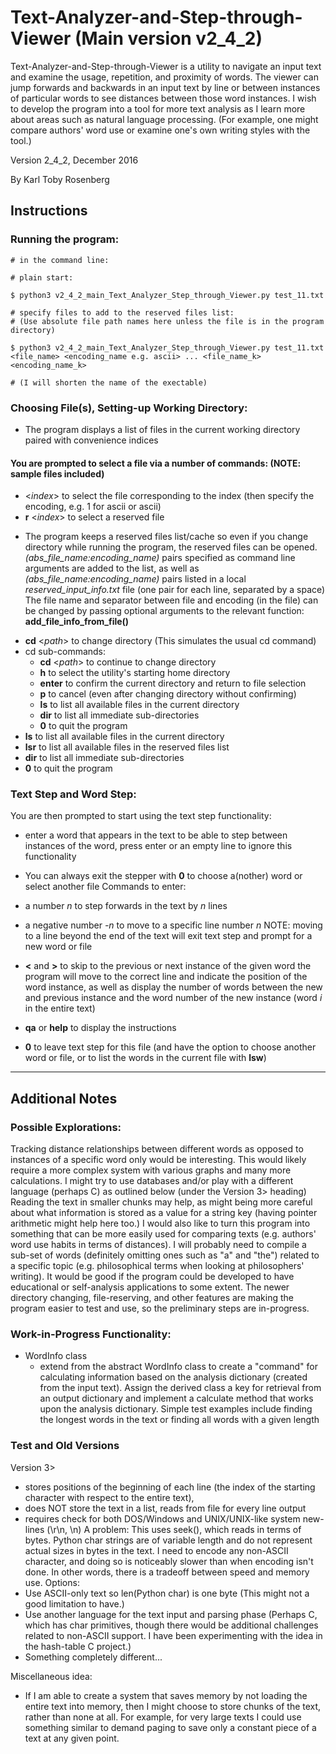 # Text-Analyzer-and-Step-through-Viewer (Main version v2_4_2)
Text-Analyzer-and-Step-through-Viewer is a utility to navigate an input text and examine the usage, 
repetition, and proximity of words.
The viewer can jump forwards and backwards in an input text by line or 
between instances of particular words to see distances between those 
word instances. I wish to develop the program into a tool for 
more text analysis as I learn more about areas such as
natural language processing. (For example, one might compare authors' word
use or examine one's own writing styles with the tool.)

Version 2_4_2, December 2016

By Karl Toby Rosenberg

## Instructions

### Running the program:
    # in the command line:

    # plain start:
    
    $ python3 v2_4_2_main_Text_Analyzer_Step_through_Viewer.py test_11.txt

    # specify files to add to the reserved files list: 
    # (Use absolute file path names here unless the file is in the program directory)
    
    $ python3 v2_4_2_main_Text_Analyzer_Step_through_Viewer.py test_11.txt 
    <file_name> <encoding_name e.g. ascii> ... <file_name_k> <encoding_name_k>

    # (I will shorten the name of the exectable)
    
### Choosing File(s), Setting-up Working Directory:
- The program displays a list of files in the current working directory
 paired with convenience indices
 
 #### You are prompted to select a file via a number of commands: (NOTE: sample files included)

- \<*index*> to select the file corresponding to the index (then specify the encoding, e.g. 1 for ascii or ascii)
- __r__ \<*index*> to select a reserved file
 * The program keeps a reserved files list/cache so even if you change
 directory while running the program, the reserved files can be opened.
 *(abs_file_name:encoding_name)* pairs specified as command line arguments are added to the list,
 as well as *(abs_file_name:encoding_name)* pairs listed in a local *reserved_input_info.txt*
 file (one pair for each line, separated by a space)
 The file name and separator between file and encoding (in the file) can be
 changed by passing optional arguments to the relevant function: 
  __add_file_info_from_file()__
- __cd__ \<*path*> to change directory (This simulates the usual cd command)
 - cd sub-commands:
    * __cd__ \<*path*> to continue to change directory
    * __h__ to select the utility's starting home directory
    * __enter__ to confirm the current directory and return to file selection
    * __p__ to cancel (even after changing directory without confirming)
    * __ls__ to list all available files in the current directory
    * __dir__ to list all immediate sub-directories
    * __0__ to quit the program
- __ls__ to list all available files in the current directory
- __lsr__ to list all available files in the reserved files list
- __dir__ to list all immediate sub-directories
- __0__ to quit the program 

### Text Step and Word Step:
You are then prompted to start using the text step functionality:
- enter a word that appears in the text to be able to step
between instances of the word, press enter or an empty line to
ignore this functionality 
- You can always exit the stepper with __0__ to
choose a(nother) word or select another file
Commands to enter:
- a number *n* to step forwards in the text by *n* lines
- a negative number *-n* to move to a specific line number *n*
NOTE: moving to a line beyond the end of the text will exit text step
and prompt for a new word or file

- __<__ and __>__ to skip to the previous or next instance of the given word
 the program will move to the correct line and
 indicate the position of the word instance, as well as display
 the number of words between the new and previous instance and the 
 word number of the new instance (word *i* in the entire text)
- __qa__ or __help__ to display the instructions
- __0__ to leave text step for this file 
 (and have the option to choose another word or file, or to list the words in the current file with __lsw__)

- - - - - - - - - - - - - - - - - - - - - - - - - - - - - - - - - - - - - - -
## Additional Notes

### Possible Explorations:
Tracking distance relationships between different words as opposed to 
instances of a specific word only would be interesting.
This would likely require a more complex system with various graphs 
and many more calculations. I might try to use databases and/or play with
a different language (perhaps C) as outlined below (under the Version 3>
heading) Reading the text in smaller chunks may help, as might being
more careful about what information is stored as a value for a string key
(having pointer arithmetic might help here too.)
I would also like to turn this program into something that can be more easily 
used for comparing texts (e.g. authors' word use habits in terms of distances). 
I will probably need to compile a sub-set of words (definitely omitting
ones such as "a" and "the") related to a specific topic (e.g. philosophical
terms when looking at philosophers' writing).
It would be good if the program could be developed to have educational or 
self-analysis applications to some extent. The newer directory changing, 
file-reserving, and other features are making the program easier 
to test and use, so the preliminary steps are in-progress.

### Work-in-Progress Functionality:
- WordInfo class
    * extend from the abstract WordInfo class to create a "command" for
    calculating information based on the analysis dictionary 
    (created from the input text). Assign the derived class a key
    for retrieval from an output dictionary and implement a calculate method
    that works upon the analysis dictionary. Simple test examples include
    finding the longest words in the text or finding all words with a given
    length 

### Test and Old Versions
Version 3> 
- stores positions of the beginning of each line 
(the index of the starting character with respect to the entire text),
- does NOT store the text in a list, reads from file for every line output
- requires check for both DOS/Windows and 
UNIX/UNIX-like system new-lines (\r\n, \n)
A problem: This uses seek(), which reads in terms of bytes. Python
char strings are of variable length and do not represent actual
sizes in bytes in the text. I need to encode any non-ASCII character,
and doing so is noticeably slower than when encoding isn't done. 
In other words, there is a tradeoff between speed and memory use.
Options:
- Use ASCII-only text so len(Python char) is one byte
(This might not a good limitation to have.)
- Use another language for the text input and parsing phase (Perhaps C,
which has char primitives, though there would be additional challenges
related to non-ASCII support. I have been experimenting with the idea
in the hash-table C project.)
- Something completely different...

Miscellaneous idea:
- If I am able to create a system that saves memory by not loading the entire
text into memory, then I might choose to store chunks of the text, 
rather than none at all. For example, for very large texts I could use something
similar to demand paging to save only a constant piece of a text at any 
given point.
